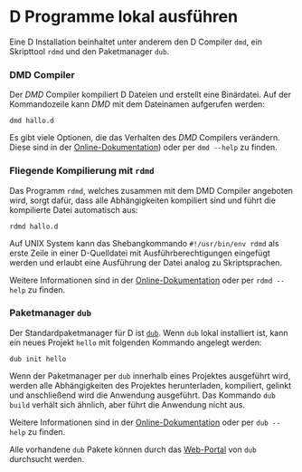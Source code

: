 # D Programme lokal ausführen

Eine D Installation beinhaltet unter anderem den D Compiler `dmd`,
ein Skripttool `rdmd` und den Paketmanager `dub`.

### DMD Compiler

Der *DMD* Compiler kompiliert D Dateien und erstellt eine Binärdatei.
Auf der Kommandozeile kann *DMD* mit dem Dateinamen aufgerufen werden:

    dmd hallo.d

Es gibt viele Optionen, die das Verhalten des *DMD* Compilers verändern.
Diese sind in der [Online-Dokumentation](https://dlang.org/dmd.html#switches))
oder per `dmd --help` zu finden.

### Fliegende Kompilierung mit `rdmd`

Das Programm `rdmd`, welches zusammen mit dem DMD Compiler angeboten wird,
sorgt dafür, dass alle Abhängigkeiten kompiliert sind und führt die kompilierte
Datei automatisch aus:

    rdmd hallo.d

Auf UNIX System kann das Shebangkommando `#!/usr/bin/env rdmd` als erste Zeile
in einer D-Quelldatei mit Ausführberechtigungen eingefügt werden und erlaubt eine
Ausführung der Datei analog zu Skriptsprachen.

Weitere Informationen sind in der [Online-Dokumentation](https://dlang.org/rdmd.html)
oder per `rdmd --help` zu finden.

### Paketmanager `dub`

Der Standardpaketmanager für D ist [`dub`](http://code.dlang.org). Wenn `dub` lokal
installiert ist, kann ein neues Projekt `hello` mit folgenden Kommando angelegt
werden:

    dub init hello

Wenn der Paketmanager per `dub` innerhalb eines Projektes ausgeführt wird,
werden alle Abhängigkeiten des Projektes herunterladen, kompiliert, gelinkt
und anschließend wird die Anwendung ausgeführt.
Das Kommando `dub build` verhält sich ähnlich, aber führt die Anwendung nicht aus.

Weitere Informationen sind in der [Online-Dokumentation](https://code.dlang.org/docs/commandline)
oder per `dub --help` zu finden.

Alle vorhandene `dub` Pakete können durch das [Web-Portal](https://code.dlang.org)
von `dub` durchsucht werden.
